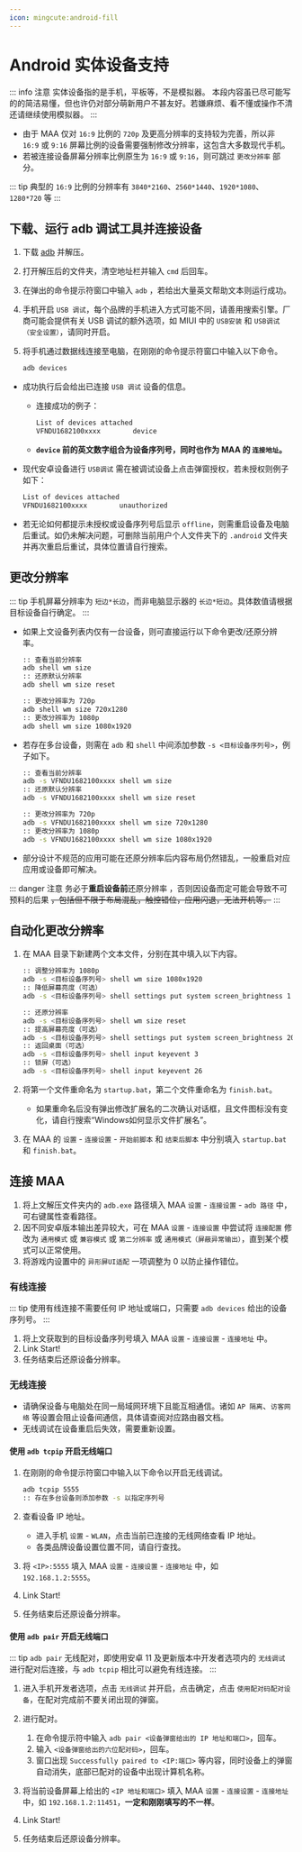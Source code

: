 ```yaml
---
icon: mingcute:android-fill
---
```

# Android 实体设备支持

::: info 注意
实体设备指的是手机，平板等，不是模拟器。
本段内容虽已尽可能写的的简洁易懂，但也许仍对部分萌新用户不甚友好。若嫌麻烦、看不懂或操作不清还请继续使用模拟器。
:::

- 由于 MAA 仅对 `16:9` 比例的 `720p` 及更高分辨率的支持较为完善，所以非 `16:9` 或 `9:16` 屏幕比例的设备需要强制修改分辨率，这包含大多数现代手机。
- 若被连接设备屏幕分辨率比例原生为 `16:9` 或 `9:16`，则可跳过 `更改分辨率` 部分。

::: tip
典型的 `16:9` 比例的分辨率有 `3840*2160`、`2560*1440`、`1920*1080`、`1280*720` 等
:::

## 下载、运行 adb 调试工具并连接设备

1. 下载 [adb](https://dl.google.com/android/repository/platform-tools-latest-windows.zip) 并解压。
2. 打开解压后的文件夹，清空地址栏并输入 `cmd` 后回车。
3. 在弹出的命令提示符窗口中输入 `adb` ，若给出大量英文帮助文本则运行成功。
4. 手机开启 `USB 调试`，每个品牌的手机进入方式可能不同，请善用搜索引擎。厂商可能会提供有关 USB 调试的额外选项，如 MIUI 中的 `USB安装` 和 `USB调试（安全设置）`，请同时开启。
5. 将手机通过数据线连接至电脑，在刚刚的命令提示符窗口中输入以下命令。

    ```bash
    adb devices
    ```

- 成功执行后会给出已连接 `USB 调试` 设备的信息。

  - 连接成功的例子：

      ```bash
      List of devices attached
      VFNDU1682100xxxx        device
      ```

  - **`device` 前的英文数字组合为设备序列号，同时也作为 MAA 的 `连接地址`。**

- 现代安卓设备进行 `USB调试` 需在被调试设备上点击弹窗授权，若未授权则例子如下：

    ```bash
    List of devices attached
    VFNDU1682100xxxx        unauthorized
    ```

- 若无论如何都提示未授权或设备序列号后显示 `offline`，则需重启设备及电脑后重试。如仍未解决问题，可删除当前用户个人文件夹下的 `.android` 文件夹并再次重启后重试，具体位置请自行搜索。

## 更改分辨率

::: tip
手机屏幕分辨率为 `短边*长边`，而非电脑显示器的 `长边*短边`。具体数值请根据目标设备自行确定。
:::

- 如果上文设备列表内仅有一台设备，则可直接运行以下命令更改/还原分辨率。

    ```bash
    :: 查看当前分辨率
    adb shell wm size
    :: 还原默认分辨率
    adb shell wm size reset
    
    :: 更改分辨率为 720p
    adb shell wm size 720x1280
    :: 更改分辨率为 1080p
    adb shell wm size 1080x1920
    ```

- 若存在多台设备，则需在 `adb` 和 `shell` 中间添加参数 `-s <目标设备序列号>`，例子如下。

    ```bash
    :: 查看当前分辨率
    adb -s VFNDU1682100xxxx shell wm size
    :: 还原默认分辨率
    adb -s VFNDU1682100xxxx shell wm size reset

    :: 更改分辨率为 720p
    adb -s VFNDU1682100xxxx shell wm size 720x1280
    :: 更改分辨率为 1080p
    adb -s VFNDU1682100xxxx shell wm size 1080x1920
    ```

- 部分设计不规范的应用可能在还原分辨率后内容布局仍然错乱，一般重启对应应用或设备即可解决。

::: danger 注意
务必于**重启设备前**还原分辨率 ，否则因设备而定可能会导致不可预料的后果 ~~，包括但不限于布局混乱，触控错位，应用闪退，无法开机等。~~ 
:::

## 自动化更改分辨率

1. 在 MAA 目录下新建两个文本文件，分别在其中填入以下内容。

    ```bash
    :: 调整分辨率为 1080p
    adb -s <目标设备序列号> shell wm size 1080x1920
    :: 降低屏幕亮度（可选）
    adb -s <目标设备序列号> shell settings put system screen_brightness 1 
    ```

    ```bash
    :: 还原分辨率
    adb -s <目标设备序列号> shell wm size reset
    :: 提高屏幕亮度（可选）
    adb -s <目标设备序列号> shell settings put system screen_brightness 20
    :: 返回桌面（可选）
    adb -s <目标设备序列号> shell input keyevent 3
    :: 锁屏（可选）
    adb -s <目标设备序列号> shell input keyevent 26
    ```

2. 将第一个文件重命名为 `startup.bat`，第二个文件重命名为 `finish.bat`。

    - 如果重命名后没有弹出修改扩展名的二次确认对话框，且文件图标没有变化，请自行搜索“Windows如何显示文件扩展名”。

3. 在 MAA 的 `设置` - `连接设置` - `开始前脚本` 和 `结束后脚本` 中分别填入 `startup.bat` 和 `finish.bat`。

## 连接 MAA

1. 将上文解压文件夹内的 `adb.exe` 路径填入 MAA `设置` - `连接设置` - `adb 路径` 中，可右键属性查看路径。
2. 因不同安卓版本输出差异较大，可在 MAA `设置` - `连接设置` 中尝试将 `连接配置` 修改为 `通用模式` 或 `兼容模式` 或 `第二分辨率` 或 `通用模式（屏蔽异常输出）`，直到某个模式可以正常使用。
3. 将游戏内设置中的 `异形屏UI适配` 一项调整为 0 以防止操作错位。

### 有线连接

::: tip
使用有线连接不需要任何 IP 地址或端口，只需要 `adb devices` 给出的设备序列号。
:::

1. 将上文获取到的目标设备序列号填入 MAA `设置` - `连接设置` - `连接地址` 中。
2. Link Start!
3. 任务结束后还原设备分辨率。

### 无线连接

- 请确保设备与电脑处在同一局域网环境下且能互相通信。诸如 `AP 隔离`、`访客网络` 等设置会阻止设备间通信，具体请查阅对应路由器文档。
- 无线调试在设备重启后失效，需要重新设置。

#### 使用 `adb tcpip` 开启无线端口

1. 在刚刚的命令提示符窗口中输入以下命令以开启无线调试。

    ```bash
    adb tcpip 5555
    :: 存在多台设备则添加参数 -s 以指定序列号
    ```

2. 查看设备 IP 地址。

    - 进入手机 `设置` - `WLAN`，点击当前已连接的无线网络查看 IP 地址。
    - 各类品牌设备设置位置不同，请自行查找。

3. 将 `<IP>:5555` 填入 MAA `设置` - `连接设置` - `连接地址` 中，如 `192.168.1.2:5555`。
4. Link Start!
5. 任务结束后还原设备分辨率。

#### 使用 `adb pair` 开启无线端口

::: tip
`adb pair` 无线配对，即使用安卓 11 及更新版本中开发者选项内的 `无线调试` 进行配对后连接，与 `adb tcpip` 相比可以避免有线连接。
:::

1. 进入手机开发者选项，点击 `无线调试` 并开启，点击确定，点击 `使用配对码配对设备`，在配对完成前不要关闭出现的弹窗。

2. 进行配对。

    1. 在命令提示符中输入 `adb pair <设备弹窗给出的 IP 地址和端口>`，回车。
    2. 输入 `<设备弹窗给出的六位配对码>`，回车。
    3. 窗口出现 `Successfully paired to <IP:端口>` 等内容，同时设备上的弹窗自动消失，底部已配对的设备中出现计算机名称。

3. 将当前设备屏幕上给出的 `<IP 地址和端口>` 填入 MAA `设置` - `连接设置` - `连接地址` 中，如 `192.168.1.2:11451`，**一定和刚刚填写的不一样**。
4. Link Start!
5. 任务结束后还原设备分辨率。
